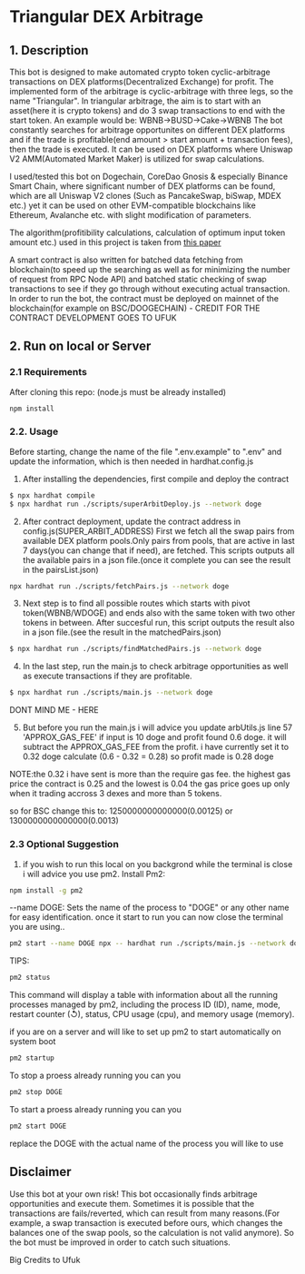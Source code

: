 # Triangular DEX Arbitrage

## 1. Description

This bot is designed to make automated crypto token cyclic-arbitrage transactions on DEX platforms(Decentralized Exchange) for profit. The implemented form of the arbitrage is cyclic-arbitrage with three legs, so the name "Triangular". In triangular arbitrage, the aim is to start with an asset(here it is crypto tokens) and do 3 swap transactions to end with the start token. An example would be: WBNB->BUSD->Cake->WBNB The bot constantly searches for arbitrage opportunites on different DEX platforms and if the trade is profitable(end amount > start amount + transaction fees), then the trade is executed. It can be used on DEX platforms where Uniswap V2 AMM(Automated Market Maker) is utilized for swap calculations.

I used/tested this bot on Dogechain, CoreDao Gnosis & especially Binance Smart Chain, where significant number of DEX platforms can be found, which are all Uniswap V2 clones (Such as PancakeSwap, biSwap, MDEX etc.) yet it can be used on other EVM-compatible blockchains like Ethereum, Avalanche etc. with slight modification of parameters.

The algorithm(profitibility calculations, calculation of optimum input token amount etc.) used in this project is taken from [this paper](https://arxiv.org/pdf/2105.02784.pdf)

A smart contract is also written for batched data fetching from blockchain(to speed up the searching as well as for minimizing the number of request from RPC Node API) and batched static checking of swap transactions to see if they go through without executing actual transaction. In order to run the bot, the contract must be deployed on mainnet of the blockchain(for example on BSC/DOOGECHAIN) - CREDIT FOR THE CONTRACT DEVELOPMENT GOES TO UFUK

## 2. Run on local or Server

### 2.1 Requirements

After cloning this repo: (node.js must be already installed)

```bash
npm install
```

### 2.2. Usage

Before starting, change the name of the file ".env.example" to ".env" and update the information, which is then needed in hardhat.config.js

1. After installing the dependencies, first compile and deploy the contract

```bash
$ npx hardhat compile
$ npx hardhat run ./scripts/superArbitDeploy.js --network doge
```

2. After contract deployment, update the contract address in config.js(SUPER_ARBIT_ADDRESS)
   First we fetch all the swap pairs from available DEX platform pools.Only pairs from pools, that are active in last 7 days(you can change that if need), are fetched.
   This scripts outputs all the available pairs in a json file.(once it complete you can see the result in the pairsList.json)

```bash
npx hardhat run ./scripts/fetchPairs.js --network doge
```

3. Next step is to find all possible routes which starts with pivot token(WBNB/WDOGE) and ends also with the same token with two other tokens in between.
   After succesful run, this script outputs the result also in a json file.(see the result in the matchedPairs.json)

```bash
$ npx hardhat run ./scripts/findMatchedPairs.js --network doge
```

4. In the last step, run the main.js to check arbitrage opportunities as well as execute transactions if they are profitable.

```bash
$ npx hardhat run ./scripts/main.js --network doge
```

DONT MIND ME - HERE

5. But before you run the main.js i will advice you update arbUtils.js line 57 'APPROX_GAS_FEE'
   if input is 10 doge and profit found 0.6 doge. it will subtract the APPROX_GAS_FEE from the profit. i have currently set it to 0.32 doge
   calculate (0.6 - 0.32 = 0.28) so profit made is 0.28 doge

NOTE:the 0.32 i have sent is more than the require gas fee. the highest gas price the contract is 0.25 and the lowest is 0.04
the gas price goes up only when it trading accross 3 dexes and more than 5 tokens.

so for BSC change this to: 1250000000000000(0.00125) or 1300000000000000(0.0013)

### 2.3 Optional Suggestion

1. if you wish to run this local on you backgrond while the terminal is close i will advice you use pm2.
   Install Pm2:

```bash
npm install -g pm2
```

--name DOGE: Sets the name of the process to "DOGE" or any other name for easy identification. once it start to run you can now close the terminal you are using..

```bash
pm2 start --name DOGE npx -- hardhat run ./scripts/main.js --network doge
```

TIPS:

```bash
pm2 status
```

This command will display a table with information about all the running processes managed by pm2, including the process ID (ID), name, mode, restart counter (↺), status, CPU usage (cpu), and memory usage (memory).

if you are on a server and will like to set up pm2 to start automatically on system boot

```bash
pm2 startup
```

To stop a proess already running you can you

```bash
pm2 stop DOGE
```

To start a proess already running you can you

```bash
pm2 start DOGE
```

replace the DOGE with the actual name of the process you will like to use

## Disclaimer

Use this bot at your own risk!
This bot occasionally finds arbitrage opportunities and execute them. Sometimes it is possible that the transactions are fails/reverted, which can result from many reasons.(For example, a swap transaction is executed before ours, which changes the balances one of the swap pools, so the calculation is not valid anymore). So the bot must be improved in order to catch such situations.

Big Credits to Ufuk

```

```
